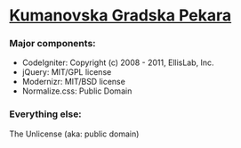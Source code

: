 # [Kumanovska Gradska Pekara](http://gradskapekara.mk)

### Major components:

* CodeIgniter: Copyright (c) 2008 - 2011, EllisLab, Inc.
* jQuery: MIT/GPL license
* Modernizr: MIT/BSD license
* Normalize.css: Public Domain

### Everything else:

The Unlicense (aka: public domain)
